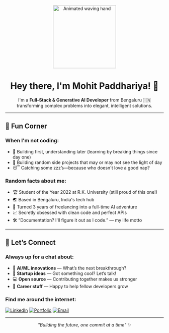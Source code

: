 <div id="header" align="center">
  <img src="https://media0.giphy.com/media/v1.Y2lkPTc5MGI3NjExdDN2aHRibXN5MDVldmd0dW43cXdzOXg3ZXhnZ2gxNHBuc3lwNTJlayZlcD12MV9pbnRlcm5hbF9naWZfYnlfaWQmY3Q9Zw/DyQrKMpqkAhNHZ1iWe/giphy.gif" width="200" alt="Animated waving hand"/>

  # Hey there, I'm **Mohit Paddhariya!** 👋

  I'm a **Full‑Stack & Generative AI Developer** from Bengaluru 🇮🇳  
  transforming complex problems into elegant, intelligent solutions.  
</div>

---

## 🎨 Fun Corner

### When I'm not coding:
- 🔨 Building first, understanding later (learning by breaking things since day one)
- 📱 Building random side projects that may or may not see the light of day
- 😴 Catching some zzz’s—because who doesn't love a good nap?

### Random facts about me:
- 🏆 Student of the Year 2022 at R.K. University (still proud of this one!)
- 🌏 Based in Bengaluru, India's tech hub
- 🚀 Turned 3 years of freelancing into a full-time AI adventure
- 📈 Secretly obsessed with clean code and perfect APIs
- 🛠️ “Documentation? I'll figure it out as I code.” — my life motto

---

## 💬 Let’s Connect

### Always up for a chat about:
- 🤖 **AI/ML innovations** — What’s the next breakthrough?
- 🚀 **Startup ideas** — Got something cool? Let’s talk!
- 💻 **Open source** — Contributing together makes us stronger
- 🎯 **Career stuff** — Happy to help fellow developers grow

### Find me around the internet:
[![LinkedIn](https://img.shields.io/badge/-LinkedIn-0077B5?style=flat-square&logo=linkedin&logoColor=white)](https://linkedin.com/in/mohit-paddhariya)
[![Portfolio](https://img.shields.io/badge/-Portfolio-000000?style=flat-square&logo=vercel&logoColor=white)](https://mohitp.me)
[![Email](https://img.shields.io/badge/-Email-D14836?style=flat-square&logo=gmail&logoColor=white)](mailto:mohit.paddhariya@gmail.com)

---

<div align="center">
  <i>"Building the future, one commit at a time"</i> ✨
</div>